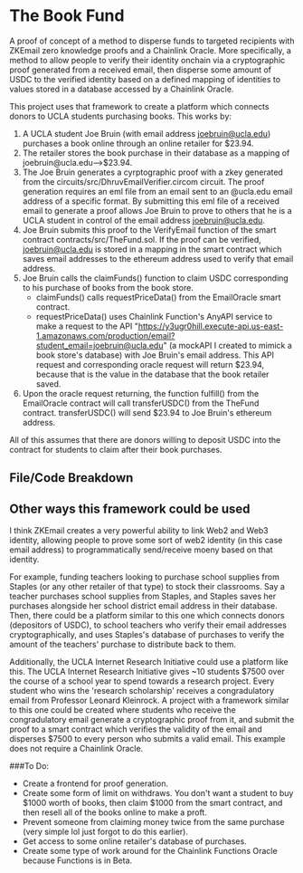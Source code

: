 # The Book Fund
A proof of concept of a method to disperse funds to targeted recipients with ZKEmail zero knowledge proofs and a Chainlink Oracle. More specifically, a method to allow people to verify their identity onchain via a cryptographic proof generated from a received email, then disperse some amount of USDC to the verified identity based on a defined mapping of identities to values stored in a database accessed by a Chainlink Oracle.

This project uses that framework to create a platform which connects donors to UCLA students purchasing books. This works by:
   1. A UCLA student Joe Bruin (with email address joebruin@ucla.edu) purchases a book online through an online retailer for $23.94.
   2. The retailer stores the book purchase in their database as a mapping of joebruin@ucla.edu-->$23.94.
   3. The Joe Bruin generates a cyrptographic proof with a zkey generated from the circuits/src/DhruvEmailVerifier.circom circuit. The proof generation requires an eml file from an email sent to an @ucla.edu email address of a specific format. By submitting this eml file of a received email to generate a proof allows Joe Bruin to prove to others that he is a UCLA student in control of the email address joebruin@ucla.edu.
   4. Joe Bruin submits this proof to the VerifyEmail function of the smart contract contracts/src/TheFund.sol. If the proof can be verified, joebruin@ucla.edu is stored in a mapping in the smart contract which saves email addresses to the ethereum address used to verify that email address.
   5. Joe Bruin calls the claimFunds() function to claim USDC corresponding to his purchase of books from the book store.
      - claimFunds() calls requestPriceData() from the EmailOracle smart contract.
      - requestPriceData() uses Chainlink Function's AnyAPI service to make a request to the API "https://y3ugr0hill.execute-api.us-east-1.amazonaws.com/production/email?student_email=joebruin@ucla.edu" (a mockAPI I created to mimick a book store's database) with Joe Bruin's email address. This API request and corresponding oracle request will return $23.94, because that is the value in the database that the book retailer saved.
   6. Upon the oracle request returning, the function fulfill() from the EmailOracle contract will call transferUSDC() from the TheFund contract. transferUSDC() will send $23.94 to Joe Bruin's ethereum address.

All of this assumes that there are donors willing to deposit USDC into the contract for students to claim after their book purchases.

## File/Code Breakdown


## Other ways this framework could be used
I think ZKEmail creates a very powerful ability to link Web2 and Web3 identity, allowing people to prove some sort of web2 identity (in this case email address) to programmatically send/receive moeny based on that identity.

For example, funding teachers looking to purchase school supplies from Staples (or any other retailer of that type) to stock their classrooms. Say a teacher purchases school supplies from Staples, and Staples saves her purchases alongside her school district email address in their database. Then, there could be a platform similar to this one which connects donors (depositors of USDC), to school teachers who verify their email addresses cryptographically, and uses Staples's database of purchases to verify the amount of the teachers' purchase to distribute back to them.

Additionally, the UCLA Internet Research Initiative could use a platform like this. The UCLA Internet Research Initiative gives ~10 students $7500 over the course of a school year to spend towards a research project. Every student who wins the 'research scholarship' receives a congradulatory email from Professor Leonard Kleinrock. A project with a framework similar to this one could be created where students who receive the congradulatory email generate a cryptographic proof from it, and submit the proof to a smart contract which verifies the validity of the email and disperses $7500 to every person who submits a valid email. This example does not require a Chainlink Oracle.

###To Do:
- Create a frontend for proof generation.
- Create some form of limit on withdraws. You don't want a student to buy $1000 worth of books, then claim $1000 from the smart contract, and then resell all of the books online to make a proft.
- Prevent someone from claiming money twice from the same purchase (very simple lol just forgot to do this earlier).
- Get access to some online retailer's database of purchases.
- Create some type of work around for the Chainlink Functions Oracle because Functions is in Beta.
